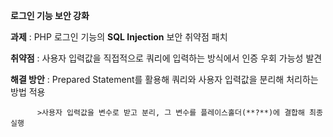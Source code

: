   **로그인 기능 보안 강화**
  
**과제** : PHP 로그인 기능의 **SQL Injection** 보안 취약점 패치

**취약점** : 사용자 입력값을 직접적으로 쿼리에 입력하는 방식에서 인증 우회 가능성 발견

**해결 방안** : Prepared Statement를 활용해 쿼리와 사용자 입력값을 분리해 처리하는 방법 적용

          >사용자 입력값을 변수로 받고 분리, 그 변수를 플레이스홀더(**?**)에 결합해 최종 실행

